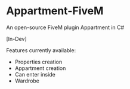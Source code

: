 # Appartment-FiveM
An open-source FiveM plugin Appartment in C#

[In-Dev]

Features currently available:
- Properties creation
- Appartment creation
- Can enter inside
- Wardrobe
